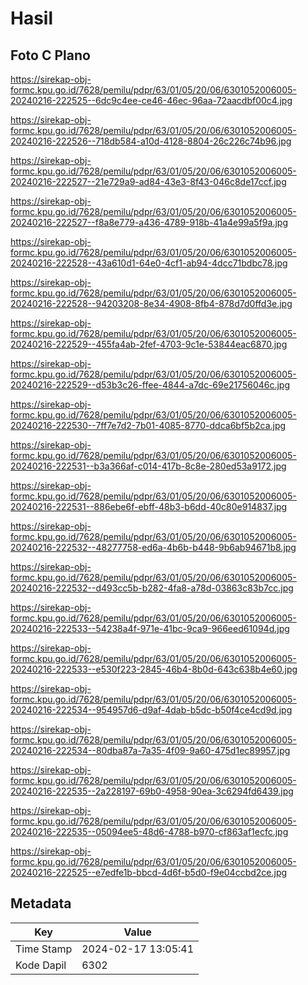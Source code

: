 # Hasil

## Foto C Plano

https://sirekap-obj-formc.kpu.go.id/7628/pemilu/pdpr/63/01/05/20/06/6301052006005-20240216-222525--6dc9c4ee-ce46-46ec-96aa-72aacdbf00c4.jpg

https://sirekap-obj-formc.kpu.go.id/7628/pemilu/pdpr/63/01/05/20/06/6301052006005-20240216-222526--718db584-a10d-4128-8804-26c226c74b96.jpg

https://sirekap-obj-formc.kpu.go.id/7628/pemilu/pdpr/63/01/05/20/06/6301052006005-20240216-222527--21e729a9-ad84-43e3-8f43-046c8de17ccf.jpg

https://sirekap-obj-formc.kpu.go.id/7628/pemilu/pdpr/63/01/05/20/06/6301052006005-20240216-222527--f8a8e779-a436-4789-918b-41a4e99a5f9a.jpg

https://sirekap-obj-formc.kpu.go.id/7628/pemilu/pdpr/63/01/05/20/06/6301052006005-20240216-222528--43a610d1-64e0-4cf1-ab94-4dcc71bdbc78.jpg

https://sirekap-obj-formc.kpu.go.id/7628/pemilu/pdpr/63/01/05/20/06/6301052006005-20240216-222528--94203208-8e34-4908-8fb4-878d7d0ffd3e.jpg

https://sirekap-obj-formc.kpu.go.id/7628/pemilu/pdpr/63/01/05/20/06/6301052006005-20240216-222529--455fa4ab-2fef-4703-9c1e-53844eac6870.jpg

https://sirekap-obj-formc.kpu.go.id/7628/pemilu/pdpr/63/01/05/20/06/6301052006005-20240216-222529--d53b3c26-ffee-4844-a7dc-69e21756046c.jpg

https://sirekap-obj-formc.kpu.go.id/7628/pemilu/pdpr/63/01/05/20/06/6301052006005-20240216-222530--7ff7e7d2-7b01-4085-8770-ddca6bf5b2ca.jpg

https://sirekap-obj-formc.kpu.go.id/7628/pemilu/pdpr/63/01/05/20/06/6301052006005-20240216-222531--b3a366af-c014-417b-8c8e-280ed53a9172.jpg

https://sirekap-obj-formc.kpu.go.id/7628/pemilu/pdpr/63/01/05/20/06/6301052006005-20240216-222531--886ebe6f-ebff-48b3-b6dd-40c80e914837.jpg

https://sirekap-obj-formc.kpu.go.id/7628/pemilu/pdpr/63/01/05/20/06/6301052006005-20240216-222532--48277758-ed6a-4b6b-b448-9b6ab94671b8.jpg

https://sirekap-obj-formc.kpu.go.id/7628/pemilu/pdpr/63/01/05/20/06/6301052006005-20240216-222532--d493cc5b-b282-4fa8-a78d-03863c83b7cc.jpg

https://sirekap-obj-formc.kpu.go.id/7628/pemilu/pdpr/63/01/05/20/06/6301052006005-20240216-222533--54238a4f-971e-41bc-9ca9-966eed61094d.jpg

https://sirekap-obj-formc.kpu.go.id/7628/pemilu/pdpr/63/01/05/20/06/6301052006005-20240216-222533--e530f223-2845-46b4-8b0d-643c638b4e60.jpg

https://sirekap-obj-formc.kpu.go.id/7628/pemilu/pdpr/63/01/05/20/06/6301052006005-20240216-222534--954957d6-d9af-4dab-b5dc-b50f4ce4cd9d.jpg

https://sirekap-obj-formc.kpu.go.id/7628/pemilu/pdpr/63/01/05/20/06/6301052006005-20240216-222534--80dba87a-7a35-4f09-9a60-475d1ec89957.jpg

https://sirekap-obj-formc.kpu.go.id/7628/pemilu/pdpr/63/01/05/20/06/6301052006005-20240216-222535--2a228197-69b0-4958-90ea-3c6294fd6439.jpg

https://sirekap-obj-formc.kpu.go.id/7628/pemilu/pdpr/63/01/05/20/06/6301052006005-20240216-222535--05094ee5-48d6-4788-b970-cf863af1ecfc.jpg

https://sirekap-obj-formc.kpu.go.id/7628/pemilu/pdpr/63/01/05/20/06/6301052006005-20240216-222525--e7edfe1b-bbcd-4d6f-b5d0-f9e04ccbd2ce.jpg


## Metadata

| Key        | Value               |
| ---------- | ------------------- |
| Time Stamp | 2024-02-17 13:05:41 |
| Kode Dapil | 6302                |



